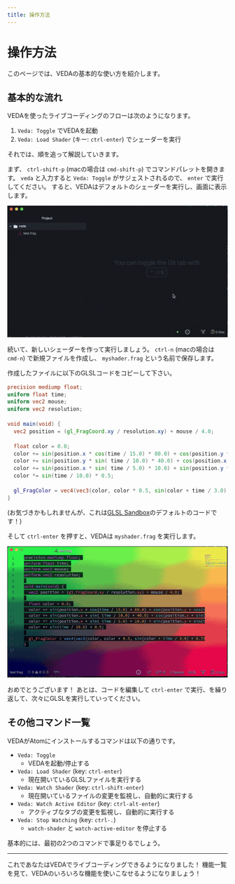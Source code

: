 ```yaml
---
title: 操作方法
---
```

# 操作方法

このページでは、VEDAの基本的な使い方を紹介します。


## 基本的な流れ

VEDAを使ったライブコーディングのフローは次のようになります。

1. `Veda: Toggle` でVEDAを起動
2. `Veda: Load Shader` (キー: `ctrl-enter`) でシェーダーを実行

それでは、順を追って解説していきます。

まず、 `ctrl-shift-p` (macの場合は `cmd-shift-p`) でコマンドパレットを開きます。
`veda` と入力すると `Veda: Toggle` がサジェストされるので、 `enter` で実行してください。
すると、VEDAはデフォルトのシェーダーを実行し、画面に表示します。

![](/static/images/usage1.gif)

続いて、新しいシェーダーを作って実行しましょう。
`ctrl-n` (macの場合は `cmd-n`) で新規ファイルを作成し、 `myshader.frag` という名前で保存します。

作成したファイルに以下のGLSLコードをコピーして下さい。

```glsl
precision mediump float;
uniform float time;
uniform vec2 mouse;
uniform vec2 resolution;

void main(void) {
  vec2 position = (gl_FragCoord.xy / resolution.xy) + mouse / 4.0;

  float color = 0.0;
  color += sin(position.x * cos(time / 15.0) * 80.0) + cos(position.y * cos(time / 15.0) * 10.0);
  color += sin(position.y * sin( time / 10.0) * 40.0) + cos(position.x * sin(time / 25.0) * 40.0);
  color += sin(position.x * sin( time / 5.0) * 10.0) + sin(position.y * sin(time / 35.0) * 80.0);
  color *= sin(time / 10.0) * 0.5;

  gl_FragColor = vec4(vec3(color, color * 0.5, sin(color + time / 3.0) * 0.75), 1.0);
}
```

(お気づきかもしれませんが、これは[GLSL Sandbox](http://glslsandbox.com/)のデフォルトのコードです！)

そして `ctrl-enter` を押すと、VEDAは `myshader.frag` を実行します。

![](/static/images/usage2.gif)

おめでとうございます！
あとは、コードを編集して `ctrl-enter` で実行、を繰り返して、次々にGLSLを実行していってください。


## その他コマンド一覧

VEDAがAtomにインストールするコマンドは以下の通りです。

- `Veda: Toggle`
  - VEDAを起動/停止する
- `Veda: Load Shader` (key: `ctrl-enter`)
  - 現在開いているGLSLファイルを実行する
- `Veda: Watch Shader` (key: `ctrl-shift-enter`)
  - 現在開いているファイルの変更を監視し、自動的に実行する
- `Veda: Watch Active Editor` (key: `ctrl-alt-enter`)
  - アクティブなタブの変更を監視し、自動的に実行する
- `Veda: Stop Watching` (key: `ctrl-.`)
  - `watch-shader` と `watch-active-editor` を停止する

基本的には、最初の2つのコマンドで事足りるでしょう。


---

これであなたはVEDAでライブコーディングできるようになりました！
機能一覧を見て、VEDAのいろいろな機能を使いこなせるようになりましょう！
